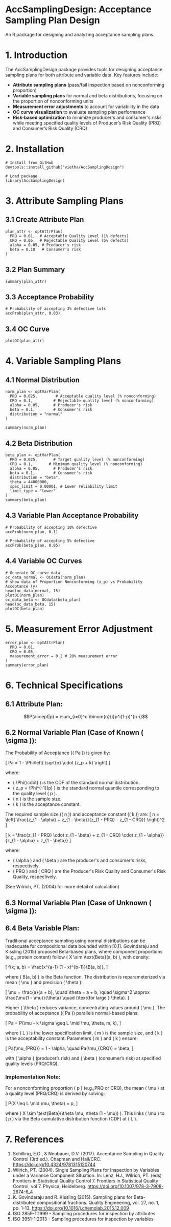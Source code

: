 # AccSamplingDesign: Acceptance Sampling Plan Design
An R package for designing and analyzing acceptance sampling plans.



# 1. Introduction

The AccSamplingDesign package provides tools for designing acceptance sampling plans for both attribute and variable data. Key features include:

- **Attribute sampling plans** (pass/fail inspection based on nonconforming proportion)
- **Variable sampling plans** for normal and beta distributions, focusing on the proportion of nonconforming units
- **Measurement error adjustments** to account for variability in the data
- **OC curve visualization** to evaluate sampling plan performance
- **Risk-based optimization** to minimize producer's and consumer's risks while meeting specified quality levels of Producer’s Risk Quality (PRQ) and Consumer’s Risk Quality (CRQ)

# 2. Installation

```{r eval=FALSE}
# Install from GitHub
devtools::install_github("vietha/AccSamplingDesign")

# Load package
library(AccSamplingDesign)
```

# 3. Attribute Sampling Plans

## 3.1 Create Attribute Plan
```{r}
plan_attr <- optAttrPlan(
  PRQ = 0.01,  # Acceptable Quality Level (1% defects)
  CRQ = 0.05,  # Rejectable Quality Level (5% defects)
  alpha = 0.05, # Producer's risk
  beta = 0.10   # Consumer's risk
)
```

## 3.2 Plan Summary
```{r}
summary(plan_attr)
```

## 3.3 Acceptance Probability
```{r}
# Probability of accepting 3% defective lots
accProb(plan_attr, 0.03)
```

## 3.4 OC Curve
```{r}
plotOC(plan_attr)
```

# 4. Variable Sampling Plans

## 4.1 Normal Distribution 
```{r}
norm_plan <- optVarPlan(
  PRQ = 0.025,        # Acceptable quality level (% nonconforming)
  CRQ = 0.1,         # Rejectable quality level (% nonconforming)
  alpha = 0.05,      # Producer's risk
  beta = 0.1,        # Consumer's risk
  distribution = "normal"
)

summary(norm_plan)
```

## 4.2 Beta Distribution
```{r}
beta_plan <- optVarPlan(
  PRQ = 0.025,       # Target quality level (% nonconforming)
  CRQ = 0.1,       # Minimum quality level (% nonconforming)
  alpha = 0.05,      # Producer's risk
  beta = 0.1,        # Consumer's risk
  distribution = "beta",
  theta = 44000000,
  spec_limit = 0.00001, # Lower reliability limit
  limit_type = "lower"
)
summary(beta_plan)
```

## 4.3 Variable Plan Acceptance Probability
```{r}
# Probability of accepting 10% defective
accProb(norm_plan, 0.1)

# Probability of accepting 5% defective
accProb(beta_plan, 0.05)
```

## 4.4 Variable OC Curves
```{r}
# Generate OC curve data
oc_data_normal <- OCdata(norm_plan)
# show data of Proportion Nonconforming (x_p) vs Probability Acceptance (y)
head(oc_data_normal, 15) 
plotOC(norm_plan)
oc_data_beta <- OCdata(beta_plan)
head(oc_data_beta, 15)
plotOC(beta_plan)
```

# 5. Measurement Error Adjustment
```{r}
error_plan <- optAttrPlan(
  PRQ = 0.01,
  CRQ = 0.05,
  measurement_error = 0.2 # 20% measurement error
)
summary(error_plan)
```

# 6. Technical Specifications

## 6.1 Attribute Plan:  
$$P(accept|p) = \sum_{i=0}^c \binom{n}{i}p^i(1-p)^{n-i}$$  

## 6.2 Normal Variable Plan (Case of Known \( \sigma \)):
The Probability of Acceptance (\( Pa \)) is given by:

\[
Pa = 1 - \Phi\left( \sqrt{n} \cdot (z_p + k) \right)
\]

where:<br>
- \( \Phi(\cdot) \) is the CDF of the standard normal distribution.<br>
- \( z_p = \Phi^{-1}(p) \) is the standard normal quantile corresponding to the quality level \( p \).<br>
- \( n \) is the sample size.<br>
- \( k \) is the acceptance constant.

The required sample size (\( n \)) and acceptance constant (\( k \)) are:
\[
n = \left( \frac{z_{1 - \alpha} + z_{1 - \beta}}{z_{1 - PRQ} - z_{1 - CRQ}} \right)^2
\]

\[
k = \frac{z_{1 - PRQ} \cdot z_{1 - \beta} + z_{1 - CRQ} \cdot z_{1 - \alpha}}{z_{1 - \alpha} + z_{1 - \beta}}
\]

where:  
- \( \alpha \) and \( \beta \) are the producer's and consumer's risks, respectively. <br>
- \( PRQ \) and \( CRQ \) are the Producer's Risk Quality and Consumer's Risk Quality, respectively.

(See Wilrich, PT. (2004) for more detail of calculation)

## 6.3 Normal Variable Plan (Case of Unknown \( \sigma \)):

## 6.4 Beta Variable Plan:

Traditional acceptance sampling using normal distributions can be inadequate for compositional data bounded within [0,1]. Govindaraju and Kissling (2015) proposed Beta-based plans, where component proportions (e.g., protein content) follow \( X \sim \text{Beta}(a, b) \), with density:

\[
f(x; a, b) = \frac{x^{a-1} (1 - x)^{b-1}}{B(a, b)},
\]

where \( B(a, b) \) is the Beta function. The distribution is reparameterized via mean \( \mu \) and precision \( \theta \):

\[
\mu = \frac{a}{a + b}, \quad \theta = a + b, \quad \sigma^2 \approx \frac{\mu(1 - \mu)}{\theta} \quad (\text{for large } \theta).
\]

Higher \( \theta \) reduces variance, concentrating values around \( \mu \). The probability of acceptance (\( Pa \)) parallels normal-based plans:

\[
Pa = P(\mu - k \sigma \geq L \mid \mu, \theta, m, k),
\]

where \( L \) is the lower specification limit, \( m \) is the sample size, and \( k \) is the acceptability constant. Parameters \( m \) and \( k \) ensure:

\[
Pa(\mu_{PRQ}) = 1 - \alpha, \quad Pa(\mu_{CRQ}) = \beta,
\]

with \( \alpha \) (producer’s risk) and \( \beta \) (consumer’s risk) at specified quality levels (PRQ/CRQ).

### Implementation Note:
For a nonconforming proportion \( p \) (e.g.,PRQ or CRQ), the mean \( \mu \) at a quality level (PRQ/CRQ) is derived by solving:

\[
P(X \leq L \mid \mu, \theta) = p,
\]

where \( X \sim \text{Beta}(\theta \mu, \theta (1 - \mu)) \). This links \( \mu \) to \( p \) via the Beta cumulative distribution function (CDF) at \( L \).


# 7. References
1. Schilling, E.G., & Neubauer, D.V. (2017). Acceptance Sampling in Quality Control (3rd ed.). Chapman and Hall/CRC. https://doi.org/10.4324/9781315120744
2. Wilrich, PT. (2004). Single Sampling Plans for Inspection by Variables under a Variance Component Situation. In: Lenz, HJ., Wilrich, PT. (eds) Frontiers in Statistical Quality Control 7. Frontiers in Statistical Quality Control, vol 7. Physica, Heidelberg. https://doi.org/10.1007/978-3-7908-2674-6_4
3. K. Govindaraju and R. Kissling (2015). Sampling plans for Beta-distributed compositional fractions.
Quality Engineering, vol. 27, no. 1, pp. 1-13. https://doi.org/10.1016/j.chemolab.2015.12.009
4. ISO 2859-1:1999 - Sampling procedures for inspection by attributes  
5. ISO 3951-1:2013 - Sampling procedures for inspection by variables  


